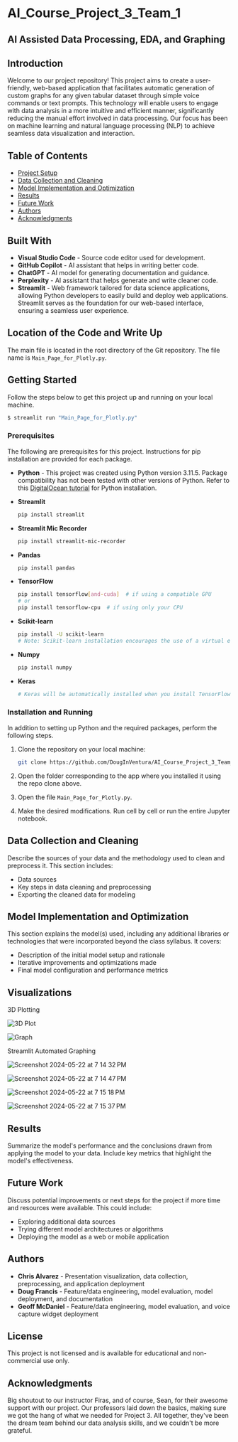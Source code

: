 # AI_Course_Project_3_Team_1

## AI Assisted Data Processing, EDA, and Graphing

## Introduction

Welcome to our project repository! This project aims to create a user-friendly, web-based application that facilitates automatic generation of custom graphs for any given tabular dataset through simple voice commands or text prompts. This technology will enable users to engage with data analysis in a more intuitive and efficient manner, significantly reducing the manual effort involved in data processing. Our focus has been on machine learning and natural language processing (NLP) to achieve seamless data visualization and interaction.

## Table of Contents

- [Project Setup](#project-setup)
- [Data Collection and Cleaning](#data-collection-and-cleaning)
- [Model Implementation and Optimization](#model-implementation-and-optimization)
- [Results](#results)
- [Future Work](#future-work)
- [Authors](#authors)
- [Acknowledgments](#acknowledgments)

## Built With
- **Visual Studio Code** - Source code editor used for development.
- **GitHub Copilot** - AI assistant that helps in writing better code.
- **ChatGPT** - AI model for generating documentation and guidance.
- **Perplexity** - AI assistant that helps generate and write cleaner code.
- **Streamlit** - Web framework tailored for data science applications, allowing Python developers to easily build and deploy web applications. Streamlit serves as the foundation for our web-based interface, ensuring a seamless user experience.

## Location of the Code and Write Up

The main file is located in the root directory of the Git repository. The file name is `Main_Page_for_Plotly.py`.

## Getting Started

Follow the steps below to get this project up and running on your local machine.
```sh
$ streamlit run "Main_Page_for_Plotly.py"
```

### Prerequisites

The following are prerequisites for this project. Instructions for pip installation are provided for each package.

- **Python** - This project was created using Python version 3.11.5. Package compatibility has not been tested with other versions of Python. Refer to this [DigitalOcean tutorial](https://www.digitalocean.com/community/tutorials/install-python-windows-10) for Python installation.

- **Streamlit**
  ```sh
  pip install streamlit
  ```

- **Streamlit Mic Recorder**
  ```sh
  pip install streamlit-mic-recorder
  ```

- **Pandas**
  ```sh
  pip install pandas
  ```

- **TensorFlow**
  ```sh
  pip install tensorflow[and-cuda]  # if using a compatible GPU
  # or
  pip install tensorflow-cpu  # if using only your CPU
  ```

- **Scikit-learn**
  ```sh
  pip install -U scikit-learn
  # Note: Scikit-learn installation encourages the use of a virtual environment. See https://scikit-learn.org/stable/install.html
  ```

- **Numpy**
  ```sh
  pip install numpy
  ```

- **Keras**
  ```sh
  # Keras will be automatically installed when you install TensorFlow.
  ```

### Installation and Running

In addition to setting up Python and the required packages, perform the following steps.

1. Clone the repository on your local machine:
   ```sh
   git clone https://github.com/DougInVentura/AI_Course_Project_3_Team_1
   ```

2. Open the folder corresponding to the app where you installed it using the repo clone above.

3. Open the file `Main_Page_for_Plotly.py`.

4. Make the desired modifications. Run cell by cell or run the entire Jupyter notebook.

## Data Collection and Cleaning

Describe the sources of your data and the methodology used to clean and preprocess it. This section includes:
- Data sources
- Key steps in data cleaning and preprocessing
- Exporting the cleaned data for modeling

## Model Implementation and Optimization

This section explains the model(s) used, including any additional libraries or technologies that were incorporated beyond the class syllabus. It covers:
- Description of the initial model setup and rationale
- Iterative improvements and optimizations made
- Final model configuration and performance metrics

## Visualizations

3D Plotting 

![3D Plot](https://github.com/DougInVentura/AI_Course_Project_3_Team_1/assets/153215625/168fb6df-ace1-4ece-9c68-793fab614450)

![Graph](https://github.com/DougInVentura/AI_Course_Project_3_Team_1/assets/153215625/c5c5dc4c-9741-4f9f-92d9-c8a9057752ae)

Streamlit Automated Graphing

![Screenshot 2024-05-22 at 7 14 32 PM](https://github.com/DougInVentura/AI_Course_Project_3_Team_1/assets/153215625/cc39a366-2042-444d-9eed-cf81c00da7a7)

![Screenshot 2024-05-22 at 7 14 47 PM](https://github.com/DougInVentura/AI_Course_Project_3_Team_1/assets/153215625/56976753-fcc9-43ad-85d0-05e84d7a527c)

![Screenshot 2024-05-22 at 7 15 18 PM](https://github.com/DougInVentura/AI_Course_Project_3_Team_1/assets/153215625/feb968fb-d651-49cb-a444-d6b90e534bcb)

![Screenshot 2024-05-22 at 7 15 37 PM](https://github.com/DougInVentura/AI_Course_Project_3_Team_1/assets/153215625/0d7264c7-1f3b-46a7-bb23-50e39ee2edff)



## Results

Summarize the model's performance and the conclusions drawn from applying the model to your data. Include key metrics that highlight the model's effectiveness.

## Future Work

Discuss potential improvements or next steps for the project if more time and resources were available. This could include:
- Exploring additional data sources
- Trying different model architectures or algorithms
- Deploying the model as a web or mobile application

## Authors

- **Chris Alvarez** - Presentation visualization, data collection, preprocessing, and application deployment
- **Doug Francis** - Feature/data engineering, model evaluation, model deployment, and documentation
- **Geoff McDaniel** - Feature/data engineering, model evaluation, and voice capture widget deployment

## License

This project is not licensed and is available for educational and non-commercial use only.

## Acknowledgments

Big shoutout to our instructor Firas, and of course, Sean, for their awesome support with our project. Our professors laid down the basics, making sure we got the hang of what we needed for Project 3. All together, they've been the dream team behind our data analysis skills, and we couldn't be more grateful.
